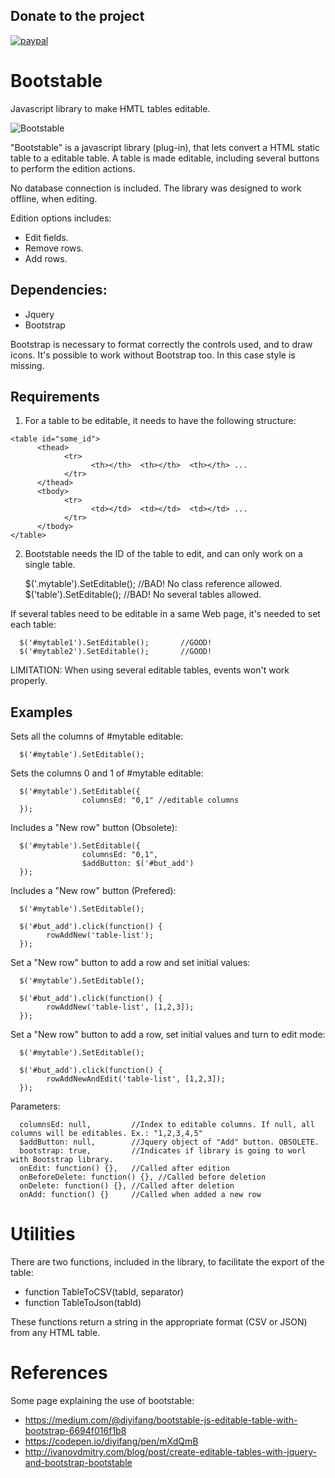## Donate to the project

[![paypal](https://www.paypalobjects.com/en_US/i/btn/btn_donateCC_LG.gif)](https://www.paypal.com/cgi-bin/webscr?cmd=_donations&business=7LKYWG9LXNQ9C&lc=ES&item_name=Tito%20Hinostroza&item_number=2153&no_note=0&cn=Dar%20instrucciones%20especiales%20al%20vendedor%3a&no_shipping=2&currency_code=USD&bn=PP%2dDonationsBF%3abtn_donateCC_LG%2egif%3aNonHosted)

# Bootstable
Javascript library to make HMTL tables editable.

![Bootstable](http://blog.pucp.edu.pe/blog/tito/wp-content/uploads/sites/610/2018/01/Sin-título-13.png "Bootstable")

"Bootstable" is a javascript library (plug-in), that lets convert a HTML static table to a editable table. 
A table is made editable, including several buttons to perform the edition actions.

No database connection is included. The library was designed to work offline, when editing.

Edition options includes:

* Edit fields.
* Remove rows.
* Add rows.

## Dependencies:

* Jquery
* Bootstrap

Bootstrap is necessary to format correctly the controls used, and to draw icons.
It's possible to work without Bootstrap too. In this case style is missing.

## Requirements

1. For a table to be editable, it needs to have the following structure:

```
<table id="some_id">
      <thead>
            <tr> 
                  <th></th>  <th></th>  <th></th> ...
            </tr>
      </thead>
      <tbody>
            <tr>
                  <td></td>  <td></td>  <td></td> ...
            </tr>
      </tbody>
</table>
```

2. Bootstable needs the ID of the table to edit, and can only work on a single table. 

      $('.mytable').SetEditable();  //BAD! No class reference allowed.
      $('table').SetEditable();     //BAD! No several tables allowed.

If several tables need to be editable in a same Web page, it's needed to set each table:

      $('#mytable1').SetEditable();       //GOOD!
      $('#mytable2').SetEditable();       //GOOD!

LIMITATION: When using several editable tables, events won't work properly.

## Examples

Sets all the columns of #mytable editable:

      $('#mytable').SetEditable();

Sets the columns 0 and 1 of #mytable editable:

      $('#mytable').SetEditable({
                    columnsEd: "0,1" //editable columns 
      });

Includes a "New row" button (Obsolete):

      $('#mytable').SetEditable({
                    columnsEd: "0,1", 
                    $addButton: $('#but_add')
      });

Includes a "New row" button (Prefered):

      $('#mytable').SetEditable();

      $('#but_add').click(function() {
            rowAddNew('table-list');
      });

Set a "New row" button to add a row and set initial values:

      $('#mytable').SetEditable();

      $('#but_add').click(function() {
            rowAddNew('table-list', [1,2,3]);
      });

Set a "New row" button to add a row, set initial values and turn to edit mode:

      $('#mytable').SetEditable();

      $('#but_add').click(function() {
            rowAddNewAndEdit('table-list', [1,2,3]);
      });

Parameters:

      columnsEd: null,         //Index to editable columns. If null, all columns will be editables. Ex.: "1,2,3,4,5"
      $addButton: null,        //Jquery object of "Add" button. OBSOLETE. 
      bootstrap: true,         //Indicates if library is going to worl with Bootstrap library.
      onEdit: function() {},   //Called after edition
      onBeforeDelete: function() {}, //Called before deletion
      onDelete: function() {}, //Called after deletion
      onAdd: function() {}     //Called when added a new row

# Utilities

There are two functions, included in the library, to facilitate the export of the table:

* function TableToCSV(tabId, separator)
* function TableToJson(tabId)

These functions return a string in the appropriate format (CSV or JSON) from any HTML table.

# References

Some page explaining the use of bootstable:

* https://medium.com/@diyifang/bootstable-js-editable-table-with-bootstrap-6694f016f1b8
* https://codepen.io/diyifang/pen/mXdQmB
* http://ivanovdmitry.com/blog/post/create-editable-tables-with-jquery-and-bootstrap-bootstable
